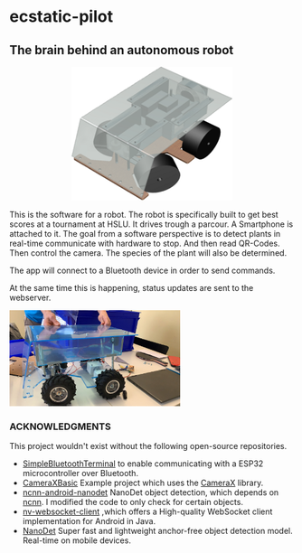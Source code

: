 # ecstatic-pilot
## The brain behind an autonomous robot
<p align="center">
  <img src="app/src/main/res/drawable/rover_transparent_30.png" alt="rover"/>
</p>

This is the software for a robot. The robot is specifically built to get best scores at a tournament at HSLU.
It drives trough a parcour. A Smartphone is attached to it. The goal from a software perspective is to detect plants in real-time communicate with hardware to stop. And then read QR-Codes. Then control the camera. The species of the plant will also be determined.

The app will connect to a Bluetooth device in order to send commands. 

At the same time this is happening, status updates are sent to the webserver.


<p align="left">
<img src="doc/garteroboterli.jpeg" alt="garteroboterli"  width="60%" height="60%"/>
</p>






### ACKNOWLEDGMENTS
This project wouldn't exist without the following open-source repositories.


-   [SimpleBluetoothTerminal](https://github.com/kai-morich/SimpleBluetoothTerminal) to enable communicating with a ESP32 microcontroller over Bluetooth.
-   [CameraXBasic](https://github.com/android/camera-samples/tree/main/CameraXBasic) Example project which uses the [CameraX](https://developer.android.com/training/camerax) library.
-   [ncnn-android-nanodet](https://github.com/nihui/ncnn-android-nanodet) NanoDet object detection, which depends on [ncnn](https://github.com/Tencent/ncnn). I modified the code to only check for certain objects.
-   [nv-websocket-client](https://github.com/TakahikoKawasaki/nv-websocket-client) ,which offers a High-quality WebSocket client implementation for Android in Java. 
-   [NanoDet](https://github.com/RangiLyu/nanodet) Super fast and lightweight anchor-free object detection model. Real-time on mobile devices.
